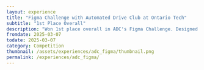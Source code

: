 ```yaml
---
layout: experience
title: "Figma Challenge with Automated Drive Club at Ontario Tech"
subtitle: "1st Place Overall"
description: "Won 1st place overall in ADC's Figma Challenge. Designed car dashboard and tablet Figma prototypes for accessible semi-automated vehicles."
fromdate: 2025-03-07
todate: 2025-03-07
category: Competition
thumbnail: /assets/experiences/adc_figma/thumbnail.png
permalink: /experiences/adc_figma/
---
```



